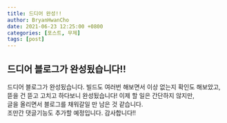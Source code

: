 ```yaml
---
title: 드디어 완성!!
author: BryanHwanCho
date: 2021-06-23 12:25:00 +0800
categories: [포스트, 무제]
tags: [post]
---
```


## 드디어 블로그가 완성됬습니다!!
드디어 블로그가 완성됬습니다. 빌드도 여러번 해보면서 이상 없는지 확인도 해보았고,  
뜯을 건 뜯고 고치고 하다보니 완성됬습니다! 이제 할 일은 간단하지 않지만,  
글을 올리면서 블로그를 채워갈일 만 남은 것 같습니다.  
조만간 댓글기능도 추가할 예정입니다. 감사합니다!!